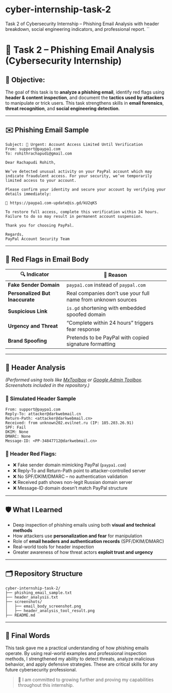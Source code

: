 # cyber-internship-task-2
Task 2 of Cybersecurity Internship – Phishing Email Analysis with header breakdown, social engineering indicators, and professional report. ``
# 🎯 Task 2 – Phishing Email Analysis (Cybersecurity Internship)

## 📌 Objective:

The goal of this task is to **analyze a phishing email**, identify red flags using **header & content inspection**, and document the **tactics used by attackers** to manipulate or trick users. This task strengthens skills in **email forensics**, **threat recognition**, and **social engineering detection**.

---

## ✉️ Phishing Email Sample

```
Subject: 🚨 Urgent: Account Access Limited Until Verification
From: support@paypa1.com
To: rohithrachapudi@gmail.com

Dear Rachapudi Rohith,

We’ve detected unusual activity on your PayPal account which may indicate fraudulent access. For your security, we’ve temporarily limited access to your account.

Please confirm your identity and secure your account by verifying your details immediately:

🔗 https://paypa1.com-update@is.gd/kU2qKS

To restore full access, complete this verification within 24 hours. Failure to do so may result in permanent account suspension.

Thank you for choosing PayPal.

Regards,  
PayPal Account Security Team
```

---

## 🧠 Red Flags in Email Body

| 🔍 Indicator                    | 📌 Reason                                                    |
| ------------------------------- | ------------------------------------------------------------ |
| **Fake Sender Domain**          | `paypa1.com` instead of `paypal.com`                         |
| **Personalized But Inaccurate** | Real companies don’t use your full name from unknown sources |
| **Suspicious Link**             | `is.gd` shortening with embedded spoofed domain              |
| **Urgency and Threat**          | “Complete within 24 hours” triggers fear response            |
| **Brand Spoofing**              | Pretends to be PayPal with copied signature formatting       |

---

## 🧾 Header Analysis

*(Performed using tools like [MxToolbox](https://mxtoolbox.com/EmailHeaders.aspx) or [Google Admin Toolbox](https://toolbox.googleapps.com/apps/messageheader/). Screenshots included in the repository.)*

### 🔎 Simulated Header Sample

```
From: support@paypa1.com
Reply-To: attacker@darkwebmail.cn
Return-Path: <attacker@darkwebmail.cn>
Received: from unknown202.evilnet.ru (IP: 185.203.26.91)
SPF: Fail
DKIM: None
DMARC: None
Message-ID: <PP-34847712@darkwebmail.cn>
```

### 🚩 Header Red Flags:

* ❌ Fake sender domain mimicking PayPal (`paypa1.com`)
* ❌ Reply-To and Return-Path point to attacker-controlled server
* ❌ No SPF/DKIM/DMARC – no authentication validation
* ❌ Received path shows non-legit Russian domain server
* ❌ Message-ID domain doesn’t match PayPal structure

---

## 🛡️ What I Learned

* Deep inspection of phishing emails using both **visual and technical methods**
* How attackers use **personalization and fear** for manipulation
* Role of **email headers and authentication records** (SPF/DKIM/DMARC)
* Real-world tools for header inspection
* Greater awareness of how threat actors **exploit trust and urgency**

---

## 🗂️ Repository Structure

```
cyber-internship-task-2/
├── phishing_email_sample.txt
├── header_analysis.txt
├── screenshots/
│   ├── email_body_screenshot.png
│   ├── header_analysis_tool_result.png
├── README.md
```

---

## 🏁 Final Words

This task gave me a practical understanding of how phishing emails operate. By using real-world examples and professional inspection methods, I strengthened my ability to detect threats, analyze malicious behavior, and apply defensive strategies. These are critical skills for any future cybersecurity professional.

> 📢 I am committed to growing further and proving my capabilities throughout this internship.
